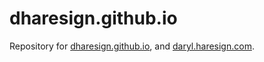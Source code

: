 dharesign.github.io
===================

Repository for [dharesign.github.io][1], and [daryl.haresign.com][2].

  [1]: https://dharesign.github.io
  [2]: https://daryl.haresign.com
